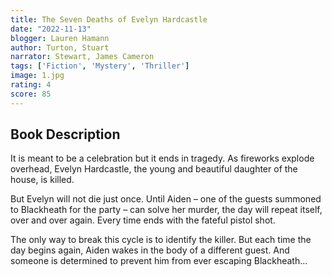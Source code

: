 ```yaml
---
title: The Seven Deaths of Evelyn Hardcastle
date: "2022-11-13"
blogger: Lauren Hamann
author: Turton, Stuart
narrator: Stewart, James Cameron
tags: ['Fiction', 'Mystery', 'Thriller']
image: 1.jpg
rating: 4
score: 85
---
```



## Book Description

It is meant to be a celebration but it ends in tragedy. As fireworks explode overhead, Evelyn Hardcastle, the young and beautiful daughter of the house, is killed.

But Evelyn will not die just once. Until Aiden – one of the guests summoned to Blackheath for the party – can solve her murder, the day will repeat itself, over and over again. Every time ends with the fateful pistol shot.

The only way to break this cycle is to identify the killer. But each time the day begins again, Aiden wakes in the body of a different guest. And someone is determined to prevent him from ever escaping Blackheath...